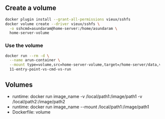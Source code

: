 ## Create a volume
```bash
docker plugin install --grant-all-permissions vieux/sshfs
docker volume create --driver vieux/sshfs \
  -o sshcmd=asundaram@home-server:/home/asundaram \
  home-server-volume
```
### Use the volume
```bash
docker run --rm -d \
  --name arun-container \
  --mount type=volume,src=home-server-volume,target=/home-server/data,volume-opt=password=testpassword \
  11-entry-point-vs-cmd-vs-run
```




## Volumes
- runtime: docker run image_name -v /local/path1:/image/path1 -v /local/path2:/image/path2
- runtime: docker run image_name --mount /local/path1:/image/path1
- Dockerfile: volume
